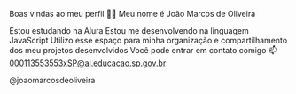 Boas vindas ao meu perfil 💙💙
 Meu nome é João Marcos de Oliveira 

Estou estudando na Alura
Estou me desenvolvendo na linguagem JavaScript
Utilizo esse espaço para minha organização e compartilhamento dos meu projetos desenvolvidos
Você pode entrar em contato comigo 📫 000113553553xSP@al.educacao.sp.gov.br

@joaomarcosdeoliveira
